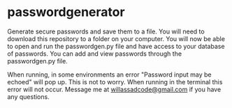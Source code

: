 # passwordgenerator
Generate secure passwords and save them to a file.
You will need to download this repository to a folder on your computer.
You will now be able to open and run the passwordgen.py file and have access to your database of passwords.
You can add and view passwords through the passwordgen.py file.

When running, in some environments an error "Password input may be echoed" will pop up. This is not to worry.
When running in the terminal this error will not occur. Message me at willassadcode@gmail.com if you have any questions.
